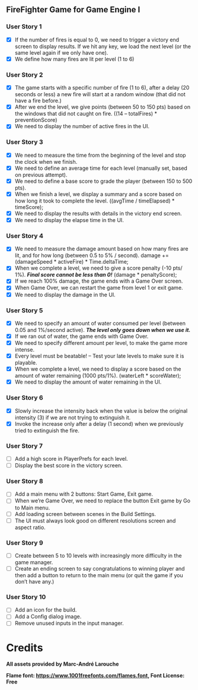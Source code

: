 ## FireFighter Game for Game Engine I

### User Story 1
- [x] If the number of fires is equal to 0, we need to trigger a victory end screen to display results. If we hit any key, we load the next level (or the same level again if we only have one).
- [x] We define how many fires are lit per level (1 to 6)

### User Story 2
- [x] The game starts with a specific number of fire (1 to 6), after a delay (20 seconds or less) a new fire will start at a random window (that did not have a fire before.)
- [x] After we end the level, we give points (between 50 to 150 pts) based on the windows that did not caught on fire. ((14 – totalFires) * preventionScore)
- [x] We need to display the number of active fires in the UI.

### User Story 3
- [x] We need to measure the time from the beginning of the level and stop the clock when we finish.
- [x] We need to define an average time for each level (manually set, based on previous attempt).
- [x] We need to define a base score to grade the player (between 150 to 500 pts).
- [x] When we finish a level, we display a summary and a score based on how long it took to complete the level. ((avgTime / timeElapsed) * timeScore);
- [x] We need to display the results with details in the victory end screen.
- [x] We need to display the elapse time in the UI.

### User Story 4
- [x] We need to measure the damage amount based on how many fires are lit, and for how long (between 0.5 to 5% / second).  damage += (damageSpeed * activeFire) * Time.deltaTime;
- [x] When we complete a level, we need to give a score penalty (-10 pts/ 1%). **_Final score cannot be less than 0!_** (damage * penaltyScore);
- [x] If we reach 100% damage, the game ends with a Game Over screen.
- [x] When Game Over, we can restart the game from level 1 or exit game.
- [x] We need to display the damage in the UI.

### User Story 5
- [x] We need to specify an amount of water consumed per level (between 0.05 and 1%/second active). **_The level only goes down when we use it._**
- [x] If we ran out of water, the game ends with Game Over.
- [x] We need to specify different amount per level, to make the game more intense.
- [x] Every level must be beatable! – Test your late levels to make sure it is playable.
- [x] When we complete a level, we need to display a score based on the amount of water remaining (1000 pts/1%). (waterLeft * scoreWater);
- [x] We need to display the amount of water remaining in the UI.

### User Story 6
- [x] Slowly increase the intensity back when the value is below the original intensity (3) if we are not trying to extinguish it.
- [x] Invoke the increase only after a delay (1 second) when we previously tried to extinguish the fire.

### User Story 7
- [ ] Add a high score in PlayerPrefs for each level.
- [ ] Display the best score in the victory screen.

### User Story 8
- [ ] Add a main menu with 2 buttons: Start Game, Exit game.
- [ ] When we’re Game Over, we need to replace the button Exit game by Go to Main menu.
- [ ] Add loading screen between scenes in the Build Settings.
- [ ] The UI must always look good on different resolutions screen and aspect ratio.

### User Story 9
- [ ] Create between 5 to 10 levels with increasingly more difficulty in the game manager.
- [ ] Create an ending screen to say congratulations to winning player and then add a button to return to the main menu (or quit the game if you don’t have any.)

### User Story 10
- [ ] Add an icon for the build.
- [ ] Add a Config dialog image.
- [ ] Remove unused inputs in the input manager.

# Credits
**All assets provided by Marc-André Larouche**

**Flame font: https://www.1001freefonts.com/flames.font, Font License: Free**
